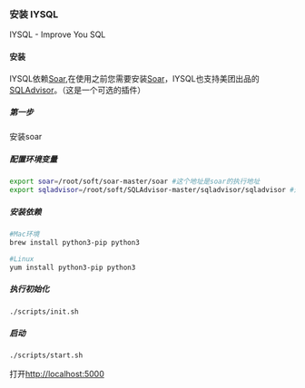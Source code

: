 ### 安装 IYSQL

IYSQL - Improve You SQL 

#### 安装

IYSQL依赖[Soar](https://github.com/XiaoMi/soar),在使用之前您需要安装[Soar](https://github.com/XiaoMi/soar)，IYSQL也支持美团出品的[SQLAdvisor](https://github.com/Meituan-Dianping/SQLAdvisor)。（这是一个可选的插件）


##### 第一步

安装soar

##### 配置环境变量

```bash
export soar=/root/soft/soar-master/soar #这个地址是soar的执行地址
export sqladvisor=/root/soft/SQLAdvisor-master/sqladvisor/sqladvisor #这个地址是sqladvisor的执行地址
```

##### 安装依赖

```bash
#Mac环境
brew install python3-pip python3

#Linux
yum install python3-pip python3

```

##### 执行初始化

```bash
./scripts/init.sh

```

##### 启动

```bash
./scripts/start.sh

```

打开[http://localhost:5000](http://localhost:5000)

